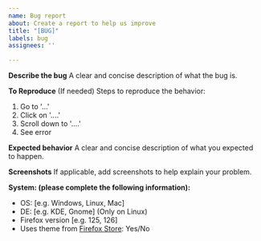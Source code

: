 ```yaml
---
name: Bug report
about: Create a report to help us improve
title: "[BUG]"
labels: bug
assignees: ''

---
```


**Describe the bug**
A clear and concise description of what the bug is.

**To Reproduce** (If needed)
Steps to reproduce the behavior:
1. Go to '...'
2. Click on '....'
3. Scroll down to '....'
4. See error

**Expected behavior**
A clear and concise description of what you expected to happen.

**Screenshots**
If applicable, add screenshots to help explain your problem.

**System: (please complete the following information):**
 - OS: [e.g. Windows, Linux, Mac]
 - DE: [e.g. KDE, Gnome] (Only on Linux)
 - Firefox version [e.g. 125, 126]
 - Uses theme from [Firefox Store](https://addons.mozilla.org/en-US/firefox/themes/): Yes/No
